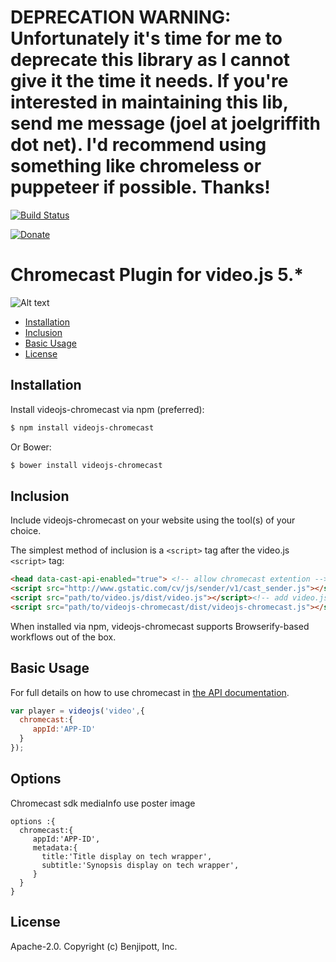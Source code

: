 # DEPRECATION WARNING: Unfortunately it's time for me to deprecate this library as I cannot give it the time it needs. If you're interested in maintaining this lib, send me message (joel at joelgriffith dot net). I'd recommend using something like chromeless or puppeteer if possible. Thanks!

[![Build Status](https://travis-ci.org/benjipott/video.js-chromecast.svg?branch=master)](https://travis-ci.org/benjipott/video.js-chromecast)

[![Donate](https://img.shields.io/badge/Donate-PayPal-green.svg)](https://paypal.me/pools/c/81gnn8kAtv)

# Chromecast Plugin for video.js 5.*
![Alt text](https://cloud.githubusercontent.com/assets/3854951/22416418/c6ef4b6a-e6ce-11e6-95dd-e8f04719d68f.png "Sample image")

<!-- START doctoc generated TOC please keep comment here to allow auto update -->
<!-- DON'T EDIT THIS SECTION, INSTEAD RE-RUN doctoc TO UPDATE -->


- [Installation](#installation)
- [Inclusion](#inclusion)
- [Basic Usage](#basic-usage)
- [License](#license)

<!-- END doctoc generated TOC please keep comment here to allow auto update -->

## Installation

Install videojs-chromecast via npm (preferred):

```sh
$ npm install videojs-chromecast
```

Or Bower:

```sh
$ bower install videojs-chromecast
```

## Inclusion

Include videojs-chromecast on your website using the tool(s) of your choice.

The simplest method of inclusion is a `<script>` tag after the video.js `<script>` tag:

```html
<head data-cast-api-enabled="true"> <!-- allow chromecast extention -->
<script src="http://www.gstatic.com/cv/js/sender/v1/cast_sender.js"></script> <!-- add chromecast sdk -->
<script src="path/to/video.js/dist/video.js"></script><!-- add video.js sdk -->
<script src="path/to/videojs-chromecast/dist/videojs-chromecast.js"></script><!-- add plugin -->
```

When installed via npm, videojs-chromecast supports Browserify-based workflows out of the box.

## Basic Usage

For full details on how to use chromecast in [the API documentation](docs/api.md).

```js
var player = videojs('video',{
  chromecast:{
     appId:'APP-ID'
  }
});
```
## Options

Chromecast sdk mediaInfo use poster image 

```
options :{
  chromecast:{
     appId:'APP-ID',
     metadata:{
       title:'Title display on tech wrapper',
       subtitle:'Synopsis display on tech wrapper',
     }
  }
}
```

## License

Apache-2.0. Copyright (c) Benjipott, Inc.
